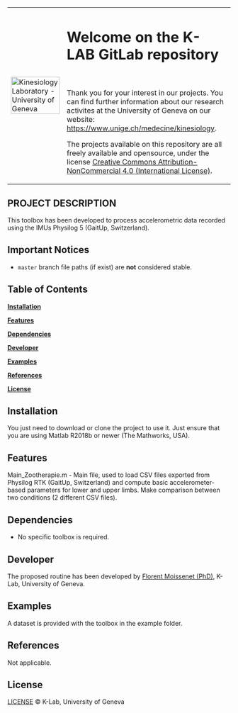 <table width="100%">
    <tr>
        <td width="25%">
            <img src="https://www.unige.ch/medecine/kinesiology/files/7515/6863/2815/logo_UNIGE_300.png" alt="Kinesiology Laboratory - University of Geneva" width="100%"/>
        </td>
        <td width="75%">
            <h1>Welcome on the K-LAB GitLab repository</h1><br>
            <p>Thank you for your interest in our projects. You can find further information about our research activites at the University of Geneva on our website: <a href="https://www.unige.ch/medecine/kinesiology" target="_blank">https://www.unige.ch/medecine/kinesiology</a>.</p>
            <p>The projects available on this repository are all freely available and opensource, under the license <a href="https://creativecommons.org/licenses/by-nc/4.0/" target="_blank">Creative Commons Attribution-NonCommercial 4.0 (International License)</a>.</p>
        </td>
    </tr>
</table>
<h2 align="left">PROJECT DESCRIPTION</h2>
This toolbox has been developed to process accelerometric data recorded using the IMUs Physilog 5 (GaitUp, Switzerland).

</h2>

## Important Notices
* `master` branch file paths (if exist) are **not** considered stable.

## Table of Contents
[**Installation**](#installation)

[**Features**](#features)

[**Dependencies**](#dependencies)

[**Developer**](#developer)

[**Examples**](#examples)

[**References**](#references)

[**License**](#license)

## Installation
You just need to download or clone the project to use it. Just ensure that you are using Matlab R2018b or newer (The Mathworks, USA).

## Features
Main_Zootherapie.m - Main file, used to load CSV files exported from Physilog RTK (GaitUp, Switzerland) and compute basic accelerometer-based parameters for lower and upper limbs. Make comparison between two conditions (2 different CSV files).

## Dependencies
* No specific toolbox is required.

## Developer
The proposed routine has been developed by <a href="https://www.unige.ch/medecine/kinesiology/people/florentm/" target="_blank">Florent Moissenet (PhD)</a>, K-Lab, University of Geneva.

## Examples
A dataset is provided with the toolbox in the example folder.

## References
Not applicable.

## License
<a href="https://creativecommons.org/licenses/by-nc/4.0/legalcode" target="_blank">LICENSE</a> © K-Lab, University of Geneva
